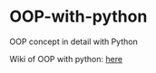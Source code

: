 # OOP-with-python
OOP concept in detail with Python

Wiki of OOP with python: [here](https://github.com/NeelShah18/OOP-with-python/wiki/OOP-with-Python)
